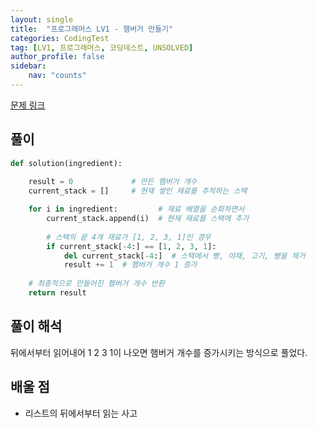 ```yaml
---
layout: single
title:  "프로그래머스 LV1 - 햄버거 만들기"
categories: CodingTest
tag: [LV1, 프로그래머스, 코딩테스트, UNSOLVED]
author_profile: false
sidebar: 
    nav: "counts"
---
```


[문제 링크](https://school.programmers.co.kr/learn/courses/30/lessons/133502)

## 풀이
```python
def solution(ingredient):
    
    result = 0             # 만든 햄버거 개수
    current_stack = []     # 현재 쌓인 재료를 추적하는 스택

    for i in ingredient:         # 재료 배열을 순회하면서
        current_stack.append(i)  # 현재 재료를 스택에 추가
        
        # 스택의 끝 4개 재료가 [1, 2, 3, 1]인 경우
        if current_stack[-4:] == [1, 2, 3, 1]:
            del current_stack[-4:]  # 스택에서 빵, 야채, 고기, 빵을 제거
            result += 1  # 햄버거 개수 1 증가
    
    # 최종적으로 만들어진 햄버거 개수 반환
    return result

```

## 풀이 해석
뒤에서부터 읽어내어 1 2 3 1이 나오면 햄버거 개수를
증가시키는 방식으로 풀었다.

## 배울 점
- 리스트의 뒤에서부터 읽는 사고

